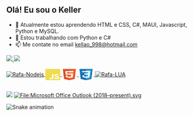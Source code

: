 ## Olá! Eu sou o Keller

- 👀 Atualmente estou aprendendo HTML e CSS, C#, MAUI, Javascript, Python e MySQL.
- 🌱 Estou trabalhando com Python e C#
- 📫 Me contate no email kellao_998@hotmail.com


<div>
  <a href="https://github.com/kellao998">
  <img height="149em" src="https://github-readme-stats.vercel.app/api?username=kellao998&show_icons=true&theme=dracula&include_all_commits=true&count_private=true"/>
  <img height="149em" src="https://github-readme-stats.vercel.app/api/top-langs/?username=kellao998&layout=compact&langs_count=7&theme=dracula"/>
</div>
  
<div style="display: inline_block"><br>
  <img align="center" alt="Rafa-Nodejs" height="30" width="40" src="https://cdn.jsdelivr.net/gh/devicons/devicon/icons/nodejs/nodejs-original.svg">
  <img align="center" alt="Rafa-Js" height="30" width="40" src="https://raw.githubusercontent.com/devicons/devicon/master/icons/javascript/javascript-plain.svg">
  <img align="center" alt="Rafa-HTML" height="30" width="40" src="https://raw.githubusercontent.com/devicons/devicon/master/icons/html5/html5-original.svg">
  <img align="center" alt="Rafa-CSS" height="30" width="40" src="https://raw.githubusercontent.com/devicons/devicon/master/icons/css3/css3-original.svg">
  <img align="center" alt="Rafa-LUA" height="30" width="40" src="https://cdn.jsdelivr.net/gh/devicons/devicon/icons/lua/lua-original-wordmark.svg">
</div>
  
##
  
<div> 
  <a href="[https://discord.gg/dgt7GWfrkz](https://discord.gg/5TRY9pKycE)" target="_blank"><img src="https://img.shields.io/badge/Discord-7289DA?style=for-the-badge&logo=discord&logoColor=white" target="_blank"></a> 
  <a href = "mailto:kellao_998@hotmail.com"><img alt="File:Microsoft Office Outlook (2018–present).svg" src="https://upload.wikimedia.org/wikipedia/commons/thumb/d/df/Microsoft_Office_Outlook_%282018%E2%80%93present%29.svg/512px-Microsoft_Office_Outlook_%282018%E2%80%93present%29.svg.png?20230309112740" decoding="async" width="512" height="476" srcset="https://upload.wikimedia.org/wikipedia/commons/thumb/d/df/Microsoft_Office_Outlook_%282018%E2%80%93present%29.svg/768px-Microsoft_Office_Outlook_%282018%E2%80%93present%29.svg.png?20230309112740 1.5x, https://upload.wikimedia.org/wikipedia/commons/thumb/d/df/Microsoft_Office_Outlook_%282018%E2%80%93present%29.svg/1024px-Microsoft_Office_Outlook_%282018%E2%80%93present%29.svg.png?20230309112740 2x" data-file-width="35" data-file-height="35"></a>
 
  ![Snake animation](https://github.com/kellao998/kellao998/blob/output/github-contribution-grid-snake.svg)
 
</div>
